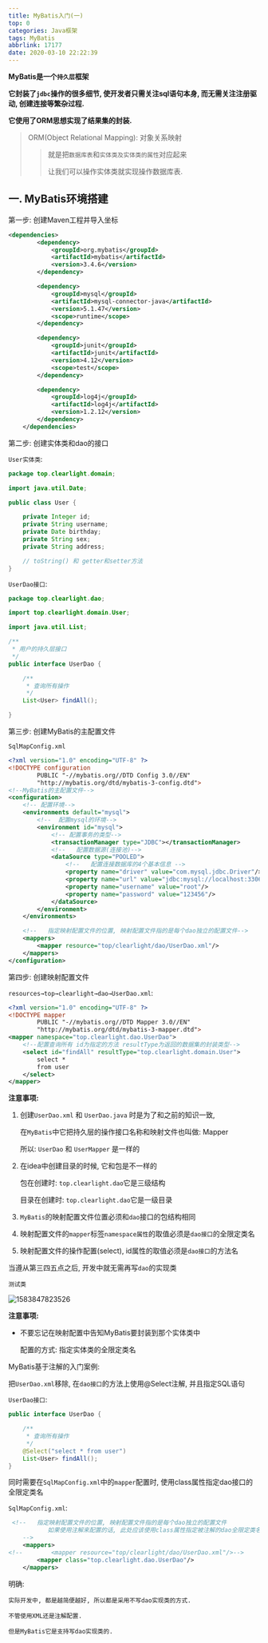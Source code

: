 ```yaml
---
title: MyBatis入门(一)
top: 0
categories: Java框架
tags: MyBatis
abbrlink: 17177
date: 2020-03-10 22:22:39
---
```


**MyBatis是一个`持久层`框架**



**它封装了`jdbc`操作的很多细节, 使开发者只需关注sql语句本身, 而无需关注注册驱动, 创建连接等繁杂过程.**



**它使用了ORM思想实现了结果集的封装.**

> ORM(Object Relational Mapping): 对象关系映射
>
> > 就是把`数据库表`和`实体类及实体类的属性`对应起来
> >
> > 让我们可以操作实体类就实现操作数据库表.

## 一. MyBatis环境搭建

第一步: 创建Maven工程并导入坐标

```xml
<dependencies>
        <dependency>
            <groupId>org.mybatis</groupId>
            <artifactId>mybatis</artifactId>
            <version>3.4.6</version>
        </dependency>

        <dependency>
            <groupId>mysql</groupId>
            <artifactId>mysql-connector-java</artifactId>
            <version>5.1.47</version>
            <scope>runtime</scope>
        </dependency>

        <dependency>
            <groupId>junit</groupId>
            <artifactId>junit</artifactId>
            <version>4.12</version>
            <scope>test</scope>
        </dependency>

        <dependency>
            <groupId>log4j</groupId>
            <artifactId>log4j</artifactId>
            <version>1.2.12</version>
        </dependency>
    </dependencies>
```



第二步: 创建实体类和dao的接口

`User实体类`:

```java
package top.clearlight.domain;

import java.util.Date;

public class User {

    private Integer id;
    private String username;
    private Date birthday;
    private String sex;
    private String address;

    // toString() 和 getter和setter方法
}
```

`UserDao接口`:

```java
package top.clearlight.dao;

import top.clearlight.domain.User;

import java.util.List;

/**
 * 用户的持久层接口
 */
public interface UserDao {

    /**
     * 查询所有操作
     */
    List<User> findAll();

}
```

第三步: 创建MyBatis的主配置文件

`SqlMapConfig.xml`

```xml
<?xml version="1.0" encoding="UTF-8" ?>
<!DOCTYPE configuration
        PUBLIC "-//mybatis.org//DTD Config 3.0//EN"
        "http://mybatis.org/dtd/mybatis-3-config.dtd">
<!--MyBatis的主配置文件-->
<configuration>
    <!-- 配置环境-->
    <environments default="mysql">
        <!--  配置mysql的环境-->
        <environment id="mysql">
            <!-- 配置事务的类型-->
            <transactionManager type="JDBC"></transactionManager>
            <!--   配置数据源(连接池)-->
            <dataSource type="POOLED">
                <!--   配置连接数据库的4个基本信息 -->
                <property name="driver" value="com.mysql.jdbc.Driver"/>
                <property name="url" value="jdbc:mysql://localhost:3306/stu"/>
                <property name="username" value="root"/>
                <property name="password" value="123456"/>
            </dataSource>
        </environment>
    </environments>

    <!--   指定映射配置文件的位置, 映射配置文件指的是每个dao独立的配置文件-->
    <mappers>
        <mapper resource="top/clearlight/dao/UserDao.xml"/>
    </mappers>
</configuration>
```

第四步: 创建映射配置文件

`resources→top→clearlight→dao→UserDao.xml`:

```xml
<?xml version="1.0" encoding="UTF-8" ?>
<!DOCTYPE mapper
        PUBLIC "-//mybatis.org//DTD Mapper 3.0//EN"
        "http://mybatis.org/dtd/mybatis-3-mapper.dtd">
<mapper namespace="top.clearlight.dao.UserDao">
    <!--配置查询所有 id为指定的方法 resultType为返回的数据集的封装类型-->
    <select id="findAll" resultType="top.clearlight.domain.User">
        select *
        from user
    </select>
</mapper>
```



**注意事项:**

1. 创建`UserDao.xml` 和 `UserDao.java` 时是为了和之前的知识一致, 

   在`MyBatis`中它把持久层的操作接口名称和映射文件也叫做: Mapper

   所以: `UserDao` 和 `UserMapper` 是一样的

2. 在idea中创建目录的时候, 它和包是不一样的

   包在创建时: `top.clearlight.dao`它是三级结构

   目录在创建时: `top.clearlight.dao`它是一级目录

3. `MyBatis`的映射配置文件位置必须和`dao`接口的包结构相同

4. 映射配置文件的`mapper`标签`namespace属性`的取值必须是`dao接口`的全限定类名

5. 映射配置文件的操作配置(select), id属性的取值必须是`dao接口`的方法名

当遵从第三四五点之后, 开发中就无需再写`dao`的实现类



`测试类`

![1583847823526](1583847823526.png)

**注意事项:**

- 不要忘记在映射配置中告知MyBatis要封装到那个实体类中

  配置的方式: 指定实体类的全限定类名



MyBatis基于注解的入门案例:

把`UserDao.xml`移除, 在`dao接口`的方法上使用@Select注解, 并且指定SQL语句

`UserDao接口`:

```java
public interface UserDao {

    /**
     * 查询所有操作
     */
    @Select("select * from user")
    List<User> findAll();
}
```

同时需要在`SqlMapConfig.xml`中的`mapper`配置时, 使用class属性指定dao接口的全限定类名

`SqlMapConfig.xml`:

```xml
 <!--   指定映射配置文件的位置, 映射配置文件指的是每个dao独立的配置文件
           如果使用注解来配置的话, 此处应该使用class属性指定被注解的dao全限定类名
    -->
    <mappers>
<!--        <mapper resource="top/clearlight/dao/UserDao.xml"/>-->
        <mapper class="top.clearlight.dao.UserDao"/>
    </mappers>
```



明确:

	实际开发中, 都是越简便越好, 所以都是采用不写dao实现类的方式.
	
	不管使用XML还是注解配置.
	
	但是MyBatis它是支持写dao实现类的.